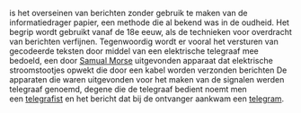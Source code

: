 is het overseinen van berichten zonder gebruik te maken van de informatiedrager papier, een methode die al bekend was in de oudheid. Het begrip wordt gebruikt vanaf de 18e eeuw, als de technieken voor overdracht van berichten verfijnen. Tegenwoordig wordt er vooral het versturen van gecodeerde teksten door middel van een elektrische telegraaf mee bedoeld, een door [Samual Morse](https://nl.wikipedia.org/wiki/Samuel_Morse "Samuel Morse") uitgevonden apparaat dat elektrische stroomstootjes opwekt die door een kabel worden verzonden berichten De apparaten die waren uitgevonden voor het maken van de signalen werden telegraaf genoemd, degene die de telegraaf bedient noemt men een [telegrafist](https://nl.wikipedia.org/wiki/Telegrafist "Telegrafist") en het bericht dat bij de ontvanger aankwam een [telegram](https://nl.wikipedia.org/wiki/Telegram_(telegrafie) "Telegram (telegrafie)").